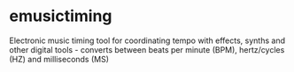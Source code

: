 # emusictiming
Electronic music timing tool for coordinating tempo with effects, synths and other digital tools - converts between beats per minute (BPM), hertz/cycles (HZ) and milliseconds (MS)
